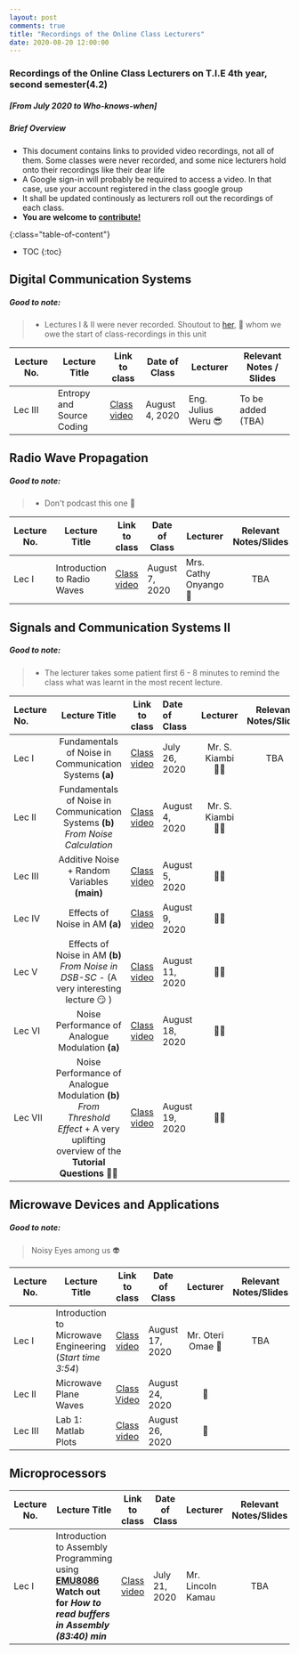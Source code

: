 ```yaml
---
layout: post
comments: true
title: "Recordings of the Online Class Lecturers"
date: 2020-08-20 12:00:00
---
```


### Recordings of the Online Class Lecturers on T.I.E 4th year, second semester(4.2)
##### [From July 2020 to Who-knows-when]

##### Brief Overview
- This document contains links to provided video recordings, not all of them. Some classes were never recorded, and some nice lecturers hold onto their recordings like their dear life
- A Google sign-in will probably be required to access a video. In that case, use your account registered in the class google group
- It shall be updated continously as lecturers roll out the recordings of each class.
- **You are welcome to [contribute!](https://stackoverflow.com/a/8767309)**



{:class="table-of-content"}
* TOC
{:toc}


Digital Communication Systems
--------------------------------
##### Good to note:
> - Lectures I & II were never recorded. Shoutout to [her](https://twitter.com/clarewahome?lang=en), :vulcan_salute: whom we owe the start of class-recordings in this unit


| Lecture No. | Lecture Title | Link to class  | Date of Class | Lecturer | Relevant Notes / Slides
| ----------- | ------------- | -------------- | -----------   | -------- | ------------------------|
| Lec III     |Entropy and Source Coding | [Class video](https://drive.google.com/drive/folders/1CB8A2O_e-K_6IItR1NUggKqqNbm1eMm2?usp=sharing) | August 4, 2020 | Eng. Julius Weru :sunglasses: | To be added (TBA)







Radio Wave Propagation
-----------------------
##### Good to note:
> - Don't podcast this one :pushpin:


| Lecture No. | Lecture Title | Link to class  | Date of Class | Lecturer | Relevant Notes/Slides |
| ----------- | ------------- | -------------- | ------------- | -------- | :---------------------: |
| Lec I        | Introduction to Radio Waves | [Class video](https://drive.google.com/drive/folders/1U631AV49AzcHuCUwjddZNjaxtDIC7Wfk?usp=sharing_eil&ts=5f2d35e2) | August 7, 2020 | Mrs. Cathy Onyango :woman: | TBA




Signals and Communication Systems II
-----------------------
##### Good to note:
> - The lecturer takes some patient first 6 - 8 minutes to remind the class what was learnt in the most recent lecture.

| Lecture No. | Lecture Title | Link to class  | Date of Class | Lecturer | Relevant Notes/Slides |
| :----------- | :-------------: | :--------------: | :------------------ | :--------: | :------------: |
| Lec I       | Fundamentals of Noise in Communication Systems **(a)** | [Class video](https://drive.google.com/open?id=13U5LsevXSXCmpGwSOZ6PItAcjkHbwHBC) | July 26, 2020 | Mr. S. Kiambi :policeman: | TBA
| Lec II      |  Fundamentals of Noise in Communication Systems **(b)** *From Noise Calculation* | [Class video](https://drive.google.com/open?id=1OO9nH4lQwOynHqKgxjXnf0QOjiOPuAcC) | August 4,  2020 | Mr. S. Kiambi :policeman:
| Lec III | Additive Noise + Random Variables **(main)** | [Class video](https://drive.google.com/open?id=1ML4u7w3StD52vhiZqJFLjJJrHNZY9w3N) | August 5, 2020 |  :policeman:
| Lec IV  | Effects of Noise in AM **(a)** | [Class video](https://drive.google.com/open?id=1mBns4xWDcVavXCPSh3OaXh4KIZ2FSf8D) | August 9, 2020 | :policeman:
| Lec V   | Effects of Noise in AM **(b)**    *From Noise in DSB-SC* - (A very interesting lecture :smirk: ) | [Class video](https://drive.google.com/open?id=1I3Pz7K2lwq8cD06W4i1lLxdAk4pvEMnn) | August 11, 2020 |  :policeman:
| Lec VI  | Noise Performance of Analogue Modulation **(a)**| [Class video](https://drive.google.com/open?id=1Gih8pSwmfwRy0IpTV0mi4IXpsg3ff9qm) | August 18, 2020 |  :policeman:
| Lec VII | Noise Performance of Analogue Modulation **(b)** *From Threshold Effect* + A very uplifting overview of the **Tutorial Questions** :ok_woman: | [Class video](https://drive.google.com/open?id=19vcEQwE71TFRxQerr2PEEGbFqA9oj7sg) | August 19, 2020 | :policeman:







Microwave Devices and Applications
-----------------------
##### Good to note:
> Noisy Eyes among us :alien:

| Lecture No. | Lecture Title | Link to class  | Date of Class | Lecturer | Relevant Notes/Slides |
| ----------- | ------------- | :--------------: | ------------- | :--------: | :---------------------: |
| Lec I        | Introduction to Microwave Engineering (*Start time 3:54*) | [Class video](https://m.youtube.com/watch?feature=youtu.be&v=4JDilUic7Jc) | August 17, 2020 | Mr. Oteri Omae :baby_bottle: | TBA
| Lec II      | Microwave Plane Waves | [Class Video](https://www.youtube.com/watch?v=Nhqi39UJGSM&feature=youtu.be) | August 24,  2020 | :baby_bottle:
| Lec III     | Lab 1: Matlab Plots    | [Class video](https://youtu.be/uGTsGq-FkEo) | August 26, 2020 | :baby_bottle:



Microprocessors
----------------


| Lecture No. | Lecture Title | Link to class  | Date of Class | Lecturer | Relevant Notes/Slides
| ----------- | ------------- | :--------------: | ------------- | -------- | :--------------------: |
| Lec I        | Introduction to Assembly Programming using **[EMU8086](http://www.philadelphia.edu.jo/academics/qhamarsheh/uploads/emu8086.pdf)** **Watch out for _How to read buffers in Assembly (83:40) min_** | [Class video](https://sc.conference.ke/playback/presentation/2.0/playback.html?meetingId=ec531594b14e86354ecdd3bff3ae60798bede393-1595327194057) | July 21, 2020 | Mr. Lincoln Kamau | TBA
